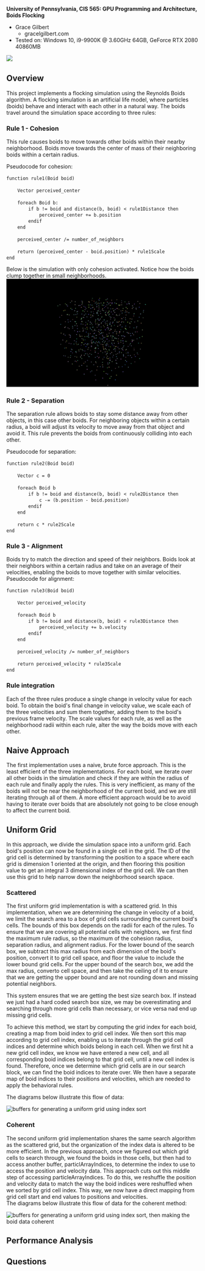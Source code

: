 **University of Pennsylvania, CIS 565: GPU Programming and Architecture,
Boids Flocking**

* Grace Gilbert
  * gracelgilbert.com
* Tested on: Windows 10, i9-9900K @ 3.60GHz 64GB, GeForce RTX 2080 40860MB

![](/images/CoverGif.gif)

## Overview
This project implements a flocking simulation using the Reynolds Boids algorithm.  A flocking simulation is an artificial life model, where particles (boids) behave and interact with each other in a natural way.  The boids travel around the simulation space according to three rules:
### Rule 1 - Cohesion 
This rule causes boids to move towards other boids within their nearby neighborhood.  Boids move towards the center of mass of their neighboring boids within a certain radius.

Pseudocode for cohesion:
```
function rule1(Boid boid)

    Vector perceived_center

    foreach Boid b:
        if b != boid and distance(b, boid) < rule1Distance then
            perceived_center += b.position
        endif
    end

    perceived_center /= number_of_neighbors

    return (perceived_center - boid.position) * rule1Scale
end
```

Below is the simulation with only cohesion activated.  Notice how the boids clump together in small neighborhoods.
![](/images/cohesionOnly.gif)

### Rule 2 - Separation
The separation rule allows boids to stay some distance away from other objects, in this case other boids.  For neighboring objects within a certain radius, a boid will adjust its velocity to move away from that object and avoid it.  This rule prevents the boids from continuously colliding into each other.

Pseudocode for separation:
```
function rule2(Boid boid)

    Vector c = 0

    foreach Boid b
        if b != boid and distance(b, boid) < rule2Distance then
            c -= (b.position - boid.position)
        endif
    end

    return c * rule2Scale
end
```
### Rule 3 - Alignment
Boids try to match the direction and speed of their neighbors. Boids look at their neighbors within a certain radius and take on an average of their velocities, enabling the boids to move together with similar velocities.  
Pseudocode for alignment:
```
function rule3(Boid boid)

    Vector perceived_velocity

    foreach Boid b
        if b != boid and distance(b, boid) < rule3Distance then
            perceived_velocity += b.velocity
        endif
    end

    perceived_velocity /= number_of_neighbors

    return perceived_velocity * rule3Scale
end
```
### Rule integration
Each of the three rules produce a single change in velocity value for each boid.  To obtain the boid's final change in velocity value, we scale each of the three velocities and sum them together, adding them to the boid's previous frame velocity.  The scale values for each rule, as well as the neighborhood radii within each rule, alter the way the boids move with each other.

## Naive Approach
The first implementation uses a naive, brute force approach.  This is the least efficient of the three implementations.  For each boid, we iterate over all other boids in the simulation and check if they are within the radius of each rule and finally apply the rules. This is very inefficient, as many of the boids will not be near the neighborhood of the current boid, and we are still iterating through all of them.  A more efficient approach would be to avoid having to iterate over boids that are absolutely not going to be close enough to affect the current boid. 

## Uniform Grid
In this approach, we divide the simulation space into a uniform grid.  Each boid's position can now be found in a single cell in the grid.  The ID of the grid cell is determined by transforming the position to a space where each grid is dimension 1 oriented at the origin, and then flooring this position value to get an integral 3 dimensional index of the grid cell.  We can then use this grid to help narrow down the neighborhood search space.
### Scattered
The first uniform grid implementation is with a scattered grid. In this implementation, when we are determining the change in velocity of a boid, we limit the search area to a box of grid cells surrounding the current boid's cells.  The bounds of this box depends on the radii for each of the rules. To ensure that we are covering all potential cells with neighbors, we first find the maximum rule radius, so the maximum of the cohesion radius, separation radius, and alignment radius.  For the lower bound of the search box, we subtract this max radius from each dimension of the boid's position, convert it to grid cell space, and floor the value to include the lower bound grid cells. For the upper bound of the search box, we add the max radius, converto cell space, and then take the ceiling of it to ensure that we are getting the upper bound and are not rounding down and missing potential neighbors.  

This system ensures that we are getting the best size search box.  If instead we just had a hard coded search box size, we may be overestimating and searching through more grid cells than necessary, or vice versa nad end up missing grid cells.  

To achieve this method, we start by computing the grid index for each boid, creating a map from boid index to grid cell index.  We then sort this map according to grid cell index, enabling us to iterate through the grid cell indices and determine which boids belong in each cell.  When we first hit a new grid cell index, we know we have entered a new cell, and all corresponding boid indices belong to that grid cell, until a new cell index is found.  Therefore, once we determine which grid cells are in our search block, we can find the boid indices to iterate over.  We then have a separate map of boid indices to their positions and velocities, which are needed to apply the behavioral rules.

The diagrams below illustrate this flow of data:

![buffers for generating a uniform grid using index sort](images/Boids%20Ugrids%20buffers%20naive.png)

### Coherent
The second uniform grid implementation shares the same search algorithm as the scattered grid, but the organization of the index data is altered to be more efficient.  In the previous approach, once we figured out which grid cells to search through, we found the boids in those cells, but then had to access another buffer, particlArrayIndices, to determine the index to use to access the position and velocity data.  This approach cuts out this middle step of accessing particleArrayIndices.  To do this, we reshuffle the position and velocity data to match the way the boid indices were reshuffled when we sorted by grid cell index.  This way, we now have a direct mapping from grid cell start and end values to positions and velocities.  
The diagrams below illustrate this flow of data for the coherent method:

![buffers for generating a uniform grid using index sort, then making the boid data coherent](images/Boids%20Ugrids%20buffers%20data%20coherent.png)

## Performance Analysis

## Questions



